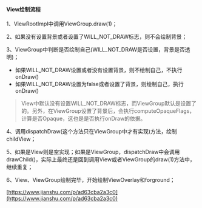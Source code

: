 #### View绘制流程

1、ViewRootImpl中调用ViewGroup.draw\(1\)；

2、如果没有设置背景或者设置了WILL\_NOT\_DRAW标志，则不会绘制背景；

3、ViewGroup中判断是否绘制自己\(WILL\_NOT\_DRAW是否设置，背景是否透明\)；

* 如果WILL\_NOT\_DRAW设置或者没有设置背景，则不绘制自己，不执行onDraw\(\)
* 如果WILL\_NOT\_DRAW设置为false或者设置了背景，则绘制自己，执行onDraw\(\)

> View中默认没有设置WILL\_NOT\_DRAW标志，而ViewGroup默认是设置了的。另外，在ViewGroup设置了背景后，会执行computeOpaqueFlags，计算是否Opaque，这也是是否执行onDraw的依据。

4、调用dispatchDraw\(这个方法只在ViewGroup中才有实现\)方法，绘制childView；

5、如果是View则是空实现；如果是ViewGroup，dispatchDraw中会调用drawChild\(\)，实际上最终还是回到调用View或者ViewGroup的draw\(1\)方法中，继续重复；

6、View、ViewGroup绘制完毕，开始绘制ViewOverlay和forground；

[https://www.jianshu.com/p/ad63cba2a3c0](https://www.jianshu.com/p/ad63cba2a3c0)

